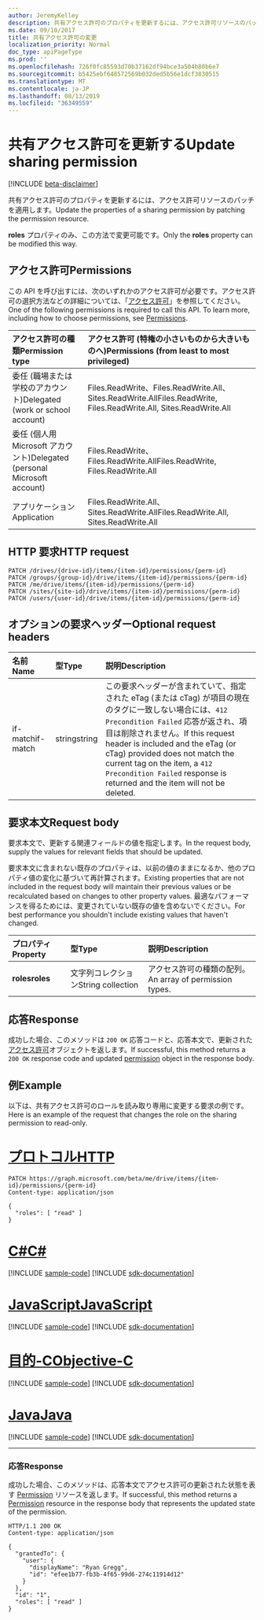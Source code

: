 ```yaml
---
author: JeremyKelley
description: 共有アクセス許可のプロパティを更新するには、アクセス許可リソースのパッチを適用します。
ms.date: 09/10/2017
title: 共有アクセス許可の変更
localization_priority: Normal
doc_type: apiPageType
ms.prod: ''
ms.openlocfilehash: 726f0fc85593d70b37162df94bce3a504b80b6e7
ms.sourcegitcommit: b5425ebf648572569b032ded5b56e1dcf3830515
ms.translationtype: MT
ms.contentlocale: ja-JP
ms.lasthandoff: 08/13/2019
ms.locfileid: "36349559"
---
```

# <a name="update-sharing-permission"></a><span data-ttu-id="58628-103">共有アクセス許可を更新する</span><span class="sxs-lookup"><span data-stu-id="58628-103">Update sharing permission</span></span>

[!INCLUDE [beta-disclaimer](../../includes/beta-disclaimer.md)]

<span data-ttu-id="58628-104">共有アクセス許可のプロパティを更新するには、アクセス許可リソースのパッチを適用します。</span><span class="sxs-lookup"><span data-stu-id="58628-104">Update the properties of a sharing permission by patching the permission resource.</span></span>

<span data-ttu-id="58628-105">**roles** プロパティのみ、この方法で変更可能です。</span><span class="sxs-lookup"><span data-stu-id="58628-105">Only the **roles** property can be modified this way.</span></span>

## <a name="permissions"></a><span data-ttu-id="58628-106">アクセス許可</span><span class="sxs-lookup"><span data-stu-id="58628-106">Permissions</span></span>

<span data-ttu-id="58628-p101">この API を呼び出すには、次のいずれかのアクセス許可が必要です。アクセス許可の選択方法などの詳細については、「[アクセス許可](/graph/permissions-reference)」を参照してください。</span><span class="sxs-lookup"><span data-stu-id="58628-p101">One of the following permissions is required to call this API. To learn more, including how to choose permissions, see [Permissions](/graph/permissions-reference).</span></span>

|<span data-ttu-id="58628-109">アクセス許可の種類</span><span class="sxs-lookup"><span data-stu-id="58628-109">Permission type</span></span>      | <span data-ttu-id="58628-110">アクセス許可 (特権の小さいものから大きいものへ)</span><span class="sxs-lookup"><span data-stu-id="58628-110">Permissions (from least to most privileged)</span></span>              |
|:--------------------|:---------------------------------------------------------|
|<span data-ttu-id="58628-111">委任 (職場または学校のアカウント)</span><span class="sxs-lookup"><span data-stu-id="58628-111">Delegated (work or school account)</span></span> | <span data-ttu-id="58628-112">Files.ReadWrite、Files.ReadWrite.All、Sites.ReadWrite.All</span><span class="sxs-lookup"><span data-stu-id="58628-112">Files.ReadWrite, Files.ReadWrite.All, Sites.ReadWrite.All</span></span>    |
|<span data-ttu-id="58628-113">委任 (個人用 Microsoft アカウント)</span><span class="sxs-lookup"><span data-stu-id="58628-113">Delegated (personal Microsoft account)</span></span> | <span data-ttu-id="58628-114">Files.ReadWrite、Files.ReadWrite.All</span><span class="sxs-lookup"><span data-stu-id="58628-114">Files.ReadWrite, Files.ReadWrite.All</span></span>    |
|<span data-ttu-id="58628-115">アプリケーション</span><span class="sxs-lookup"><span data-stu-id="58628-115">Application</span></span> | <span data-ttu-id="58628-116">Files.ReadWrite.All、Sites.ReadWrite.All</span><span class="sxs-lookup"><span data-stu-id="58628-116">Files.ReadWrite.All, Sites.ReadWrite.All</span></span> |

## <a name="http-request"></a><span data-ttu-id="58628-117">HTTP 要求</span><span class="sxs-lookup"><span data-stu-id="58628-117">HTTP request</span></span>

<!-- { "blockType": "ignored" } -->

```http
PATCH /drives/{drive-id}/items/{item-id}/permissions/{perm-id}
PATCH /groups/{group-id}/drive/items/{item-id}/permissions/{perm-id}
PATCH /me/drive/items/{item-id}/permissions/{perm-id}
PATCH /sites/{site-id}/drive/items/{item-id}/permissions/{perm-id}
PATCH /users/{user-id}/drive/items/{item-id}/permissions/{perm-id}
```

## <a name="optional-request-headers"></a><span data-ttu-id="58628-118">オプションの要求ヘッダー</span><span class="sxs-lookup"><span data-stu-id="58628-118">Optional request headers</span></span>

| <span data-ttu-id="58628-119">名前</span><span class="sxs-lookup"><span data-stu-id="58628-119">Name</span></span>          | <span data-ttu-id="58628-120">型</span><span class="sxs-lookup"><span data-stu-id="58628-120">Type</span></span>   | <span data-ttu-id="58628-121">説明</span><span class="sxs-lookup"><span data-stu-id="58628-121">Description</span></span>                                                                                                                                                                                       |
|:--------------|:-------|:--------------------------------------------------------------------------------------------------------------------------------------------------------------------------------------------------|
| <span data-ttu-id="58628-122">if-match</span><span class="sxs-lookup"><span data-stu-id="58628-122">if-match</span></span>      | <span data-ttu-id="58628-123">string</span><span class="sxs-lookup"><span data-stu-id="58628-123">string</span></span> | <span data-ttu-id="58628-124">この要求ヘッダーが含まれていて、指定された eTag (または cTag) が項目の現在のタグに一致しない場合には、`412 Precondition Failed` 応答が返され、項目は削除されません。</span><span class="sxs-lookup"><span data-stu-id="58628-124">If this request header is included and the eTag (or cTag) provided does not match the current tag on the item, a `412 Precondition Failed` response is returned and the item will not be deleted.</span></span> |

## <a name="request-body"></a><span data-ttu-id="58628-125">要求本文</span><span class="sxs-lookup"><span data-stu-id="58628-125">Request body</span></span>

<span data-ttu-id="58628-126">要求本文で、更新する関連フィールドの値を指定します。</span><span class="sxs-lookup"><span data-stu-id="58628-126">In the request body, supply the values for relevant fields that should be updated.</span></span>

<span data-ttu-id="58628-127">要求本文に含まれない既存のプロパティは、以前の値のままになるか、他のプロパティ値の変化に基づいて再計算されます。</span><span class="sxs-lookup"><span data-stu-id="58628-127">Existing properties that are not included in the request body will maintain their previous values or be recalculated based on changes to other property values.</span></span>
<span data-ttu-id="58628-128">最適なパフォーマンスを得るためには、変更されていない既存の値を含めないでください。</span><span class="sxs-lookup"><span data-stu-id="58628-128">For best performance you shouldn't include existing values that haven't changed.</span></span>

| <span data-ttu-id="58628-129">プロパティ</span><span class="sxs-lookup"><span data-stu-id="58628-129">Property</span></span>     | <span data-ttu-id="58628-130">型</span><span class="sxs-lookup"><span data-stu-id="58628-130">Type</span></span>   | <span data-ttu-id="58628-131">説明</span><span class="sxs-lookup"><span data-stu-id="58628-131">Description</span></span>                   |
|:-------------|:-------|:------------------------------|
| <span data-ttu-id="58628-132">**roles**</span><span class="sxs-lookup"><span data-stu-id="58628-132">**roles**</span></span>    | <span data-ttu-id="58628-133">文字列コレクション</span><span class="sxs-lookup"><span data-stu-id="58628-133">String collection</span></span> | <span data-ttu-id="58628-134">アクセス許可の種類の配列。</span><span class="sxs-lookup"><span data-stu-id="58628-134">An array of permission types.</span></span> |

## <a name="response"></a><span data-ttu-id="58628-135">応答</span><span class="sxs-lookup"><span data-stu-id="58628-135">Response</span></span>

<span data-ttu-id="58628-136">成功した場合、このメソッドは `200 OK` 応答コードと、応答本文で、更新された[アクセス許可](../resources/permission.md)オブジェクトを返します。</span><span class="sxs-lookup"><span data-stu-id="58628-136">If successful, this method returns a `200 OK` response code and updated [permission](../resources/permission.md) object in the response body.</span></span>

## <a name="example"></a><span data-ttu-id="58628-137">例</span><span class="sxs-lookup"><span data-stu-id="58628-137">Example</span></span>

<span data-ttu-id="58628-138">以下は、共有アクセス許可のロールを読み取り専用に変更する要求の例です。</span><span class="sxs-lookup"><span data-stu-id="58628-138">Here is an example of the request that changes the role on the sharing permission to read-only.</span></span>


# <a name="httptabhttp"></a>[<span data-ttu-id="58628-139">プロトコル</span><span class="sxs-lookup"><span data-stu-id="58628-139">HTTP</span></span>](#tab/http)
<!-- {"blockType": "request", "name": "update-permission", "@odata.type": "microsoft.graph.permission", "scopes": "files.readwrite"} -->

```http
PATCH https://graph.microsoft.com/beta/me/drive/items/{item-id}/permissions/{perm-id}
Content-type: application/json

{
  "roles": [ "read" ]
}
```
# <a name="ctabcsharp"></a>[<span data-ttu-id="58628-140">C#</span><span class="sxs-lookup"><span data-stu-id="58628-140">C#</span></span>](#tab/csharp)
[!INCLUDE [sample-code](../includes/snippets/csharp/update-permission-csharp-snippets.md)]
[!INCLUDE [sdk-documentation](../includes/snippets/snippets-sdk-documentation-link.md)]

# <a name="javascripttabjavascript"></a>[<span data-ttu-id="58628-141">JavaScript</span><span class="sxs-lookup"><span data-stu-id="58628-141">JavaScript</span></span>](#tab/javascript)
[!INCLUDE [sample-code](../includes/snippets/javascript/update-permission-javascript-snippets.md)]
[!INCLUDE [sdk-documentation](../includes/snippets/snippets-sdk-documentation-link.md)]

# <a name="objective-ctabobjc"></a>[<span data-ttu-id="58628-142">目的-C</span><span class="sxs-lookup"><span data-stu-id="58628-142">Objective-C</span></span>](#tab/objc)
[!INCLUDE [sample-code](../includes/snippets/objc/update-permission-objc-snippets.md)]
[!INCLUDE [sdk-documentation](../includes/snippets/snippets-sdk-documentation-link.md)]

# <a name="javatabjava"></a>[<span data-ttu-id="58628-143">Java</span><span class="sxs-lookup"><span data-stu-id="58628-143">Java</span></span>](#tab/java)
[!INCLUDE [sample-code](../includes/snippets/java/update-permission-java-snippets.md)]
[!INCLUDE [sdk-documentation](../includes/snippets/snippets-sdk-documentation-link.md)]

---


### <a name="response"></a><span data-ttu-id="58628-144">応答</span><span class="sxs-lookup"><span data-stu-id="58628-144">Response</span></span>

<span data-ttu-id="58628-145">成功した場合、このメソッドは、応答本文でアクセス許可の更新された状態を表す [Permission](../resources/permission.md) リソースを返します。</span><span class="sxs-lookup"><span data-stu-id="58628-145">If successful, this method returns a [Permission](../resources/permission.md) resource in the response body that represents the updated state of the permission.</span></span>

<!-- { "blockType": "response", "@odata.type": "microsoft.graph.permission", "truncated": true } -->

```http
HTTP/1.1 200 OK
Content-type: application/json

{
  "grantedTo": {
    "user": {
      "displayName": "Ryan Gregg",
      "id": "efee1b77-fb3b-4f65-99d6-274c11914d12"
    }
  },
  "id": "1",
  "roles": [ "read" ]
}
```

<!-- uuid: 8fcb5dbc-d5aa-4681-8e31-b001d5168d79
2015-10-25 14:57:30 UTC -->
<!--
{
  "type": "#page.annotation",
  "description": "Update an item's sharing permissions",
  "keywords": "permission, permissions, sharing, change permissions, update permission",
  "section": "documentation",
  "tocPath": "OneDrive/Item/Update permission",
  "suppressions": [
  ]
}
-->
